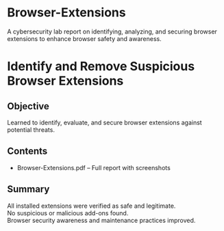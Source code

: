 # Browser-Extensions
A cybersecurity lab report on identifying, analyzing, and securing browser extensions to enhance browser safety and awareness.
# Identify and Remove Suspicious Browser Extensions

## Objective
Learned to identify, evaluate, and secure browser extensions against potential threats.

## Contents
- Browser-Extensions.pdf – Full report with screenshots

## Summary
All installed extensions were verified as safe and legitimate.  
No suspicious or malicious add-ons found.  
Browser security awareness and maintenance practices improved.
